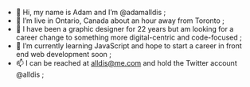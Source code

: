 - 👋 Hi, my name is Adam and I’m @adamalldis ;
- 👀 I’m live in Ontario, Canada about an hour away from Toronto ;
- 💞️ I have been a graphic designer for 22 years but am looking for a career change to something more digital-centric and code-focused ;
- 🌱 I’m currently learning JavaScript and hope to start a career in front end web development soon ;
- 📫 I can be reached at alldis@me.com and hold the Twitter account @alldis ;
